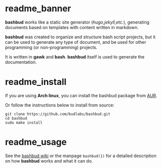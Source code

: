 # readme_banner

**bashbud** works like a static site generator
(*hugo*,*jekyll*,*etc.*),
generating documents based on templates
with content written in markdown.  

**bashbud** was created to organize and structure bash script projects,
but it can be used to generate any type of document,
and be used for other programming (or non-programming) projects. 

It is written in **gawk** and **bash**.
**bashbud** itself is used to generate the documentation.

# readme_install

If you are using **Arch linux**, you can install the bashbud package from [AUR].  

Or follow the instructions below to install from source:  

```text
git clone https://github.com/budlabs/bashbud.git
cd bashbud
sudo make install
```

# readme_usage

See the [bashbud wiki] or the manpage `bashbud(1)` for a detailed description on how **bashbud** works and what it can do.

[bashbud wiki]: https://github.com/budRich/bashbud/wiki
[AUR]: https://aur.archlinux.org/packages/bashbud
